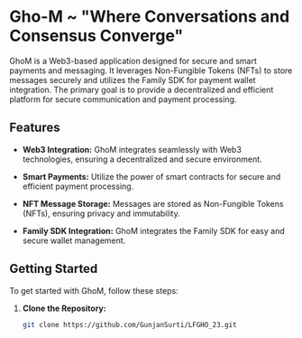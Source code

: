 # Gho-M ~ "Where Conversations and Consensus Converge"
GhoM is a Web3-based application designed for secure and smart payments and messaging. It leverages Non-Fungible Tokens (NFTs) to store messages securely and utilizes the Family SDK for payment wallet integration. The primary goal is to provide a decentralized and efficient platform for secure communication and payment processing.

## Features

- **Web3 Integration:** GhoM integrates seamlessly with Web3 technologies, ensuring a decentralized and secure environment.

- **Smart Payments:** Utilize the power of smart contracts for secure and efficient payment processing.

- **NFT Message Storage:** Messages are stored as Non-Fungible Tokens (NFTs), ensuring privacy and immutability.

- **Family SDK Integration:** GhoM integrates the Family SDK for easy and secure wallet management.

## Getting Started

To get started with GhoM, follow these steps:

1. **Clone the Repository:**
   ```bash
   git clone https://github.com/GunjanSurti/LFGHO_23.git
